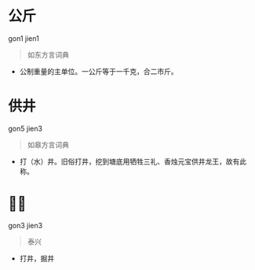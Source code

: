 # 公斤
gon1 jien1
> 如东方言词典
- 公制重量的主单位。一公斤等于一千克，合二市斤。

# 供井
gon5 jien3
> 如皋方言词典
- 打（水）井。旧俗打井，挖到塘底用牺牲三礼、香烛元宝供井龙王，故有此称。

# 𥧂井
gon3 jien3
> 泰兴
- 打井，掘井

